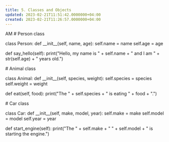```yaml
---
title: 5. Classes and Objects
updated: 2023-02-21T11:51:42.0000000+04:00
created: 2023-02-21T11:26:57.0000000+04:00
---
```


AM
\# Person class

class Person:
def \_\_init\_\_(self, name, age):
self.name = name
self.age = age

def say_hello(self):
print("Hello, my name is " + self.name + " and I am " + str(self.age) + " years old.")

\# Animal class

class Animal:
def \_\_init\_\_(self, species, weight):
self.species = species
self.weight = weight

def eat(self, food):
print("The " + self.species + " is eating " + food + ".")

\# Car class

class Car:
def \_\_init\_\_(self, make, model, year):
self.make = make
self.model = model
self.year = year

def start_engine(self):
print("The " + self.make + " " + self.model + " is starting the engine.")
